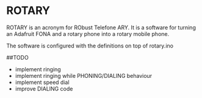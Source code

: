 # ROTARY

ROTARY is an acronym for RObust Telefone ARY. It is a software for turning an Adafruit FONA and a rotary phone into a rotary mobile phone.

The software is configured with the definitions on top of rotary.ino

##TODO

 * implement ringing
 * implement ringing while PHONING/DIALING behaviour
 * implement speed dial
 * improve DIALING code
